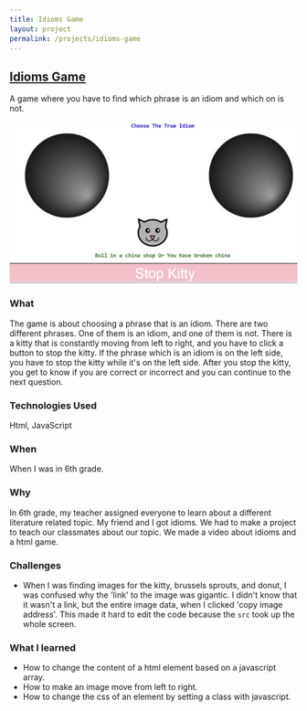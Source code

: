 ```yaml
---
title: Idioms Game
layout: project
permalink: /projects/idioms-game
---
```


## [Idioms Game](/html/idioms-game)
A game where you have to find which phrase is an idiom and which on is not.

![Example Screenshot](/assets/img/idioms-game.jpg)

### What
The game is about choosing a phrase that is an idiom. There are two different phrases. One of them is an idiom, and one of them is not. There is a kitty that is constantly moving from left to right, and you have to click a button to stop the kitty. If the phrase which is an idiom is on the left side, you have to stop the kitty while it's on the left side. After you stop the kitty, you get to know if you are correct or incorrect and you can continue to the next question.

### Technologies Used
Html, JavaScript

### When
When I was in 6th grade.

### Why
In 6th grade, my teacher assigned everyone to learn about a different literature related topic. My friend and I got idioms. We had to make a project to teach our classmates about our topic. We made a video about idioms and a html game.

### Challenges
- When I was finding images for the kitty, brussels sprouts, and donut, I was confused why the 'link' to the image was gigantic. I didn't know that it wasn't a link, but the entire image data, when I clicked 'copy image address'. This made it hard to edit the code because the `src` took up the whole screen.

### What I learned
- How to change the content of a html element based on a javascript array.
- How to make an image move from left to right.
- How to change the css of an element by setting a class with javascript.